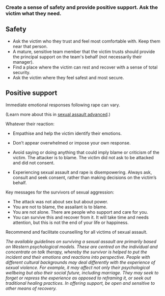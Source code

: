[Title]: # (Psychological Support)
[Order]: # (2)

### Create a sense of safety and provide positive support. Ask the victim what they need. 

## Safety

* 	 Ask the victim who they trust and feel most comfortable with. Keep them near that person. 
*	A mature, sensitive team member that the victim trusts should provide the principal support on the team's behalf (not necessarily their manager).
*	Find a place where the victim can rest and recover with a sense of total security. 
*	Ask the victim where they feel safest and most secure.

## Positive support

Immediate emotional responses following rape can vary.

(Learn more about this in [sexual assault advanced](umbrella://lesson/sexual-assault/1).)

Whatever their reaction:

*	Empathise and help the victim identify their emotions. 
* 	Don’t appear overwhelmed or impose your own response.
*	Avoid saying or doing anything that could imply blame or criticism of the
victim. The attacker is to blame. The victim did not ask to be attacked and did not consent.

*	Experiencing sexual assault and rape is disempowering. Always ask, consult and seek consent, rather than
making decisions on the victim’s behalf.

Key messages for the survivors of sexual aggression:

* The attack was not about sex but about power.
* You are not to blame, the assailant is to blame.
* You are not alone. There are people who support and care for you.
* You can survive this and recover from it. It will take time and needs attention, but this is not the end of your life or happiness.

Recommend and facilitate counselling for all victims of sexual assault.

*The available guidelines on surviving a sexual assault are primarily based
on Western psychological models. These are centred on the individual and
concentrate on talk therapy, whereby the survivor is helped to put the incident
and their emotions and reactions into perspective. People with different
cultural backgrounds may deal differently with the experience of sexual
violence. For example, it may affect not only their psychological wellbeing but
also their social future, including marriage. They may seek to forget or repress
the experience as opposed to reframing it, or seek out traditional healing
practices. In offering support, be open and sensitive to other
means of recovery.*
